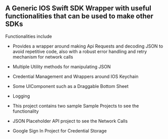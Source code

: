 


## A Generic IOS Swift SDK Wrapper with useful functionalities that can be used to make other SDKs

Functionalities include

- Provides a wrapper around making Api Requests and decoding JSON to avoid repetitive code, also with a robust error handling and retry mechanism for network calls 

- Multiple Utility methods for manipulating JSON

- Credential Management and Wrappers around IOS Keychain 

- Some UIComponent such as a Draggable Bottom Sheet 

- Logging 


- This project contains two sample Sample Projects to see the functionality 

- JSON Placeholder API project to see the Network Calls
    
- Google Sign In Project for Credential Storage 



